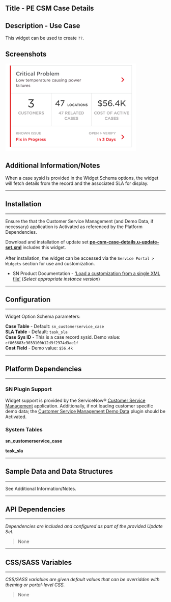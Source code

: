 ## Title - PE CSM Case Details

## Description - Use Case

This widget can be used to create `??`.

## Screenshots
![alt text](../images/pe-csm-case-details.png "PE CSM Case Details")

## Additional Information/Notes 
When a case sysid is provided in the Widget Schema options, the widget will fetch details from the record and the associated SLA for display.

---
## Installation
---
Ensure the that the Customer Service Management (and Demo Data, if necessary) application is Activated as referenced by the Platform Dependencies.<br/>

Download and installation of update set **[pe-csm-case-details.u-update-set.xml](pe-csm-case-details.u-update-set.xml)** includes this widget.<br/><br/>
After installation, the widget can be accessed via the `Service Portal > Widgets` section for use and customization.<br/>
* SN Product Documentation - ['Load a customization from a single XML file'](https://docs.servicenow.com/search?q=Load+a+customization+from+a+single+XML+file)   (<i>Select appropriate instance version</i>)
---
## Configuration
---
Widget Option Schema parameters:

**Case Table** - Default: `sn_customerservice_case`<br/>
**SLA Table** - Default: `task_sla`<br/>
**Case Sys ID** -  This is a case record sysid. Demo value: `cf866683c3033100b12d9f2974d3ae1f`<br/>
**Cost Field** - Demo value: `$56.4k`<br/>

---
## Platform Dependencies
---
### SN Plugin Support
Widget support is provided by the ServiceNow® [Customer Service Management](https://docs.servicenow.com/bundle/istanbul-service-management-for-the-enterprise/page/product/customer-service-management/concept/c_CustomerServiceManagement.html ) application.  Additionally, if not loading customer specific demo data; the [Customer Service Management Demo Data](https://docs.servicenow.com/bundle/istanbul-service-management-for-the-enterprise/page/product/customer-service-management/reference/r_CustServMgmtAddtlPluginsTable.html#r_additionaltableplugins) plugin should be Activated.

### System Tables

**sn_customerservice_case**

**task_sla** 

---
## Sample Data and Data Structures
---
See Additional Information/Notes.

---
## API Dependencies
---
<i>Dependencies are included and configured as part of the provided Update Set.</i>
> None
---
## CSS/SASS Variables
---
_CSS/SASS variables are given default values that can be overridden with theming or portal-level CSS._
> None